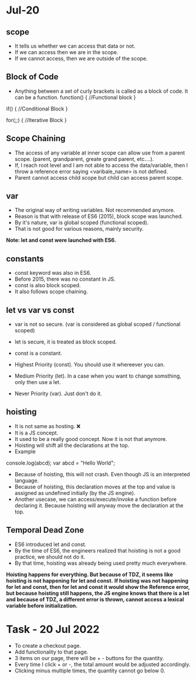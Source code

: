# Jul-20

## scope
- It tells us whether we can access that data or not.
- If we can access then we are in the scope.
- If we cannot access, then we are outside of the scope.

## Block of Code
- Anything between a set of curly brackets is called as a block of code. It can be a function.
function() {
  //Functional block
}

if() {
  //Conditional Block
}

for(;;) {
  //Iterative Block
}

## Scope Chaining
- The access of any variable at inner scope can allow use from a parent scope. (parent, grandparent, greate grand parent, etc....).
- If, I reach root level and I am not able to access the data/variable, then I throw a reference error saying <varibale_name> is not defined.
- Parent cannot access child scope but child can access parent scope.

## var
- The original way of writing variables. Not recommended anymore.
- Reason is that with release of ES6 (2015), block scope was launched.
- By it's nature, var is global scoped (functional scoped).
- That is not good for various reasons, mainly security.


**Note: let and const were launched with ES6.**

## constants
- const keyword was also in ES6.
- Before 2015, there was no constant in JS.
- const is also block scoped.
- It also follows scope chaining.


## let vs var vs const
- var is not so secure. (var is considered as global scoped / functional scoped)
- let is secure, it is treated as block scoped.
- const is a constant.

- Highest Priority (const). You should use it whereever you can.
- Medium Priority (let). In a case when you want to change somsthing, only then use a let.
- Never Priority (var). Just don't do it.

## hoisting
- It is not same as hosting. ❌
- It is a JS concept.
- It used to be a really good concept. Now it is not that anymore.
- Hoisting will shift all the declarations at the top.
- Example

console.log(abcd);
var abcd = "Hello World";
- Because of hoisting, this will not crash. Even though JS is an interpreted language. 
- Because of hoisting, this declaration moves at the top and value is assigned as undefined initially (by the JS engine).
- Another usecase, we can access/execute/invoke a function before declaring it. Because hoisting will anyway move the declaration at the top.

## Temporal Dead Zone
- ES6 introduced let and const.
- By the time of ES6, the engineers realized that hoisting is not a good practice, we should not do it.
- By that time, hoisting was already being used pretty much everywhere.

**Hoisting happens for everything. But because of TDZ, it seems like hoisting is not happening for let and const.**
**If hoisting was not happening for let and const, then for let and const it would show the Reference error, but because hoisting still happens, the JS engine knows that there is a let and because of TDZ, a different error is thrown, cannot access a lexical variable before initialization.**

# Task - 20 Jul 2022
- To create a checkout page.
- Add functionality to that page.
- 3 items on our page, there will be + - buttons for the quantity.
- Every time I click + or -, the total amount would be adjusted accordingly.
- Clicking minus multiple times, the quantity cannot go below 0.